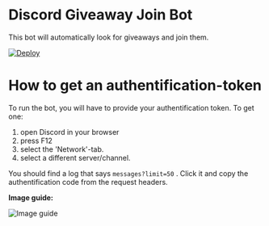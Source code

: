 # Discord Giveaway Join Bot
This bot will automatically look for giveaways and join them.

[![Deploy](https://www.herokucdn.com/deploy/button.svg)](https://heroku.com/deploy?template=https://github.com/Kuuhhl/Discord-Giveaway-Join-Bot)

# How to get an authentification-token
To run the bot, you will have to provide your authentification token. 
To get one:
1. open Discord in your browser
2. press F12 
3. select the 'Network'-tab.
4. select a different server/channel.

You should find a log that says `messages?limit=50` .
Click it and copy the authentification code from the request headers.

**Image guide:**

![Image guide](https://i.imgur.com/xKHVrfZ.png)
